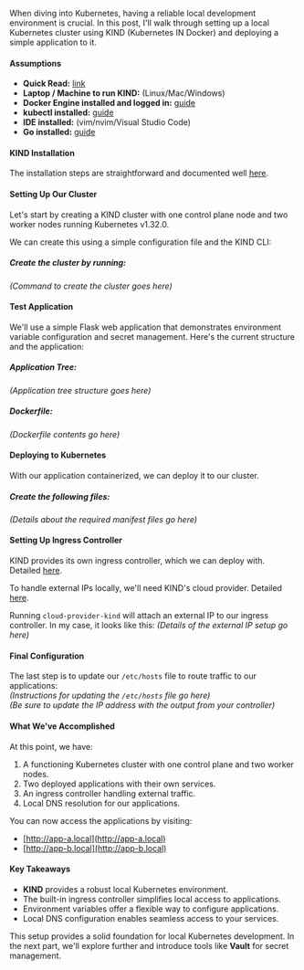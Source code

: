 When diving into Kubernetes, having a reliable local development environment is crucial. In this post, I'll walk through setting up a local Kubernetes cluster using KIND (Kubernetes IN Docker) and deploying a simple application to it.

#### Assumptions

- **Quick Read:** [link](https://matcham89.github.io/Hands-On-Kubernetes-Part-2-Deploying-Vault/)
- **Laptop / Machine to run KIND:** (Linux/Mac/Windows)
- **Docker Engine installed and logged in:** [guide](https://docs.docker.com/engine/install/)
- **kubectl installed:** [guide](https://kubernetes.io/docs/tasks/tools/)
- **IDE installed:** (vim/nvim/Visual Studio Code)
- **Go installed:** [guide](https://go.dev/doc/install)



#### KIND Installation

The installation steps are straightforward and documented well [here](#).



#### Setting Up Our Cluster

Let's start by creating a KIND cluster with one control plane node and two worker nodes running Kubernetes v1.32.0.

We can create this using a simple configuration file and the KIND CLI:

##### Create the cluster by running:
*(Command to create the cluster goes here)*



#### Test Application

We'll use a simple Flask web application that demonstrates environment variable configuration and secret management. Here's the current structure and the application:

##### Application Tree:
*(Application tree structure goes here)*

##### Dockerfile:
*(Dockerfile contents go here)*



#### Deploying to Kubernetes

With our application containerized, we can deploy it to our cluster.

##### Create the following files:
*(Details about the required manifest files go here)*



#### Setting Up Ingress Controller

KIND provides its own ingress controller, which we can deploy with. Detailed [here](#).

To handle external IPs locally, we'll need KIND's cloud provider. Detailed [here](#).

Running `cloud-provider-kind` will attach an external IP to our ingress controller. In my case, it looks like this:
*(Details of the external IP setup go here)*



#### Final Configuration

The last step is to update our `/etc/hosts` file to route traffic to our applications:  
*(Instructions for updating the `/etc/hosts` file go here)*  
*(Be sure to update the IP address with the output from your controller)*



#### What We've Accomplished

At this point, we have:

1. A functioning Kubernetes cluster with one control plane and two worker nodes.
2. Two deployed applications with their own services.
3. An ingress controller handling external traffic.
4. Local DNS resolution for our applications.

You can now access the applications by visiting:

- [http://app-a.local](http://app-a.local)
- [http://app-b.local](http://app-b.local)



#### Key Takeaways

- **KIND** provides a robust local Kubernetes environment.
- The built-in ingress controller simplifies local access to applications.
- Environment variables offer a flexible way to configure applications.
- Local DNS configuration enables seamless access to your services.



This setup provides a solid foundation for local Kubernetes development. In the next part, we'll explore further and introduce tools like **Vault** for secret management.
